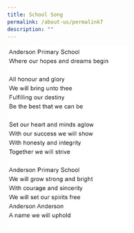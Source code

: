 ```yaml
---
title: School Song
permalink: /about-us/permalink7
description: ""
---
```

![](/images/schoolsonglyrics.jpg)


